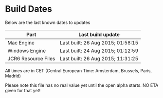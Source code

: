 # Build Dates

Below are the last known dates to updates

Part | Last build update
-----|-----
Mac Engine | Last built: 26 Aug 2015; 01:58:15
Windows Engine | Last built: 24 Aug 2015; 01:12:59
JCR6 Resource Files | Last built: 26 Aug 2015; 11:31:25
All times are in CET (Central European Time: Amsterdam, Brussels, Paris, Madrid)


Please note this file has no real value yet until the open alpha starts. NO ETA given for that yet!
